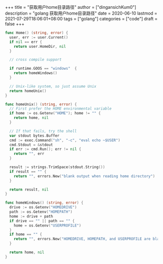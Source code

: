 +++
title = "获取用户home目录路径"
author = ["dingansichKum0"]
description = "golang 获取用户home目录路径"
date = 2020-06-10
lastmod = 2021-07-29T18:06:01+08:00
tags = ["golang"]
categories = ["code"]
draft = false
+++

```go
func Home() (string, error) {
  user, err := user.Current()
  if nil == err {
    return user.HomeDir, nil
  }

  // cross compile support

  if runtime.GOOS == "windows"  {
    return homeWindows()
  }

  // Unix-like system, so just assume Unix
  return homeUnix()
}

func homeUnix() (string, error) {
  // First prefer the HOME environmental variable
  if home := os.Getenv("HOME"); home != "" {
    return home, nil
  }

  // If that fails, try the shell
  var stdout bytes.Buffer
  cmd := exec.Command("sh", "-c", "eval echo ~$USER")
  cmd.Stdout = &stdout
  if err := cmd.Run(); err != nil {
    return "", err
  }

  result := strings.TrimSpace(stdout.String())
  if result == "" {
    return "", errors.New("blank output when reading home directory")
  }

  return result, nil
}

func homeWindows() (string, error) {
  drive := os.Getenv("HOMEDRIVE")
  path := os.Getenv("HOMEPATH")
  home := drive + path
  if drive == "" || path == "" {
    home = os.Getenv("USERPROFILE")
  }
  if home == "" {
    return "", errors.New("HOMEDRIVE, HOMEPATH, and USERPROFILE are blank")
  }

  return home, nil
}
```
